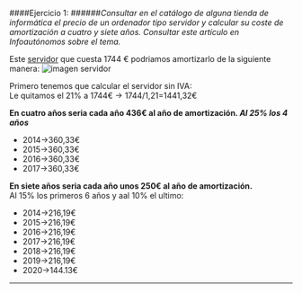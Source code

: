 ####Ejercicio 1:
######_Consultar en el catálogo de alguna tienda de informática el precio de un ordenador tipo servidor y calcular su coste de amortización a cuatro y siete años. Consultar este artículo en Infoautónomos sobre el tema._

[servidor]:http://www.dynos.es/servidor-hp-proliant-ml350p-g8-xeon-e5-2609-2.4-ghz-4gb-disco-duro-hdd-2.5-sff-p420i-512mb-fbwc-460w-cs-gold--887111139054__470065-666.html

[imagen servidor]:http://img.megasur.es/234/470065-666-0.jpg

Este [servidor] que cuesta 1744 € podriamos amortizarlo de la siguiente manera:
![imagen servidor]
  
  Primero tenemos que calcular el servidor sin IVA:  
  Le quitamos el 21% a 1744€ -> 1744/1,21=1441,32€   
  
**En cuatro años seria cada año 436€ al año de amortización. _Al 25% los 4 años_**  
* 2014->360,33€
* 2015->360,33€
* 2016->360,33€
* 2017->360,33€
 

**En siete años seria cada año unos 250€ al año de amortización.**  
Al 15% los primeros 6 años y aal 10% el ultimo:  
* 2014->216,19€
* 2015->216,19€
* 2016->216,19€
* 2017->216,19€
* 2018->216,19€
* 2019->216,19€
* 2020->144.13€
  
  
***



